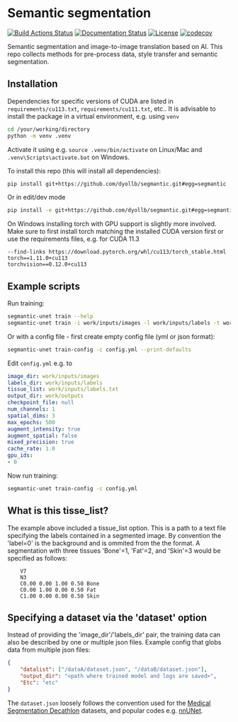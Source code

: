 # Semantic segmentation

[![Build Actions Status](https://github.com/dyollb/segmantic/workflows/CI/badge.svg)](https://github.com/dyollb/segmantic/actions)
[![Documentation Status](https://github.com/dyollb/segmantic/workflows/Docs/badge.svg)](https://github.com/dyollb/segmantic/actions)
[![License](https://img.shields.io/badge/license-MIT-green.svg)](https://https://opensource.org/licenses/MIT)
[![codecov](https://codecov.io/gh/dyollb/segmantic/branch/main/graph/badge.svg)](https://codecov.io/gh/dyollb/segmantic)

Semantic segmentation and image-to-image translation based on AI. This repo collects methods for pre-process data, style transfer and semantic segmentation.

## Installation

Dependencies for specific versions of CUDA are listed in `requirements/cu113.txt`, `requirements/cu111.txt`, etc.. It is advisable to install the package in a virtual environment, e.g. using `venv`

```sh
cd /your/working/directory
python -m venv .venv
```

Activate it using e.g. `source .venv/bin/activate` on Linux/Mac and `.venv\Scripts\activate.bat` on Windows.

To install this repo (this will install all dependencies):

```sh
pip install git+https://github.com/dyollb/segmantic.git#egg=segmantic
```

Or in edit/dev mode

```sh
pip install -e git+https://github.com/dyollb/segmantic.git#egg=segmantic[dev]
```

On Windows installing torch with GPU support is slightly more involved. Make sure to first install torch matching the installed CUDA version first or use the requirements files, e.g. for CUDA 11.3

```
--find-links https://download.pytorch.org/whl/cu113/torch_stable.html
torch==1.11.0+cu113
torchvision==0.12.0+cu113
```

## Example scripts

Run training:

```sh
segmantic-unet train --help
segmantic-unet train -i work/inputs/images -l work/inputs/labels -t work/inputs/labels.txt -r work/outputs
```

Or with a config file - first create empty config file (yml or json format):

```sh
segmantic-unet train-config -c config.yml --print-defaults
```

Edit `config.yml` e.g. to

```yaml
image_dir: work/inputs/images
labels_dir: work/inputs/labels
tissue_list: work/inputs/labels.txt
output_dir: work/outputs
checkpoint_file: null
num_channels: 1
spatial_dims: 3
max_epochs: 500
augment_intensity: true
augment_spatial: false
mixed_precision: true
cache_rate: 1.0
gpu_ids:
- 0
```

Now run training:

```sh
segmantic-unet train-config -c config.yml
```

## What is this tisse_list?

The example above included a tissue_list option. This is a path to a text file specifying the labels contained in a segmented image. By convention the 'label=0' is the background and is ommited from the the format. A segmentation with three tissues 'Bone'=1, 'Fat'=2, and 'Skin'=3 would be specified as follows:

```
    V7
    N3
    C0.00 0.00 1.00 0.50 Bone
    C0.00 1.00 0.00 0.50 Fat
    C1.00 0.00 0.00 0.50 Skin
```

## Specifying a dataset via the 'dataset' option

Instead of providing the 'image_dir'/'labels_dir' pair, the training data can also be described by one or multiple json files. Example config that globs data from multiple json files:

```json
{
    "datalist": ["/dataA/dataset.json", "/dataB/dataset.json"],
    "output_dir": "<path where trained model and logs are saved>",
    "Etc": "etc"
}
```

The `dataset.json` loosely follows the convention used for the [Medical Segmentation Decathlon](http://medicaldecathlon.com/) datasets, and popular codes e.g. [nnUNet](https://github.com/MIC-DKFZ/nnUNet/blob/master/documentation/dataset_conversion.md).
